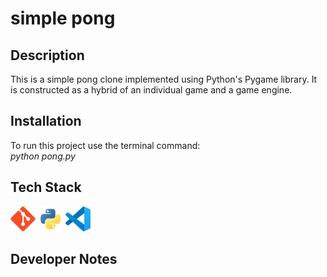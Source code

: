 # simple pong

<h2>Description</h2>
This is a simple pong clone implemented using Python's Pygame library. It is constructed as a hybrid of an individual game and a game engine.
<br>
<h2>Installation</h2>
To run this project use the terminal command:
<br>
<i>python pong.py</i>
<br>
<h2>Tech Stack</h2>
<div id ="badges">
  <img src="https://github.com/devicons/devicon/blob/master/icons/git/git-original.svg" title="Git" alt="Git" width="40" height="40">
  <img src="https://github.com/devicons/devicon/blob/master/icons/python/python-original.svg" title="Python" alt="Python" width="40" height="40">
  <img src="https://github.com/devicons/devicon/blob/master/icons/vscode/vscode-original.svg" title="VScode" alt="VScode" width="40" height="40">
</div>
<h2>Developer Notes</h2>

<br>